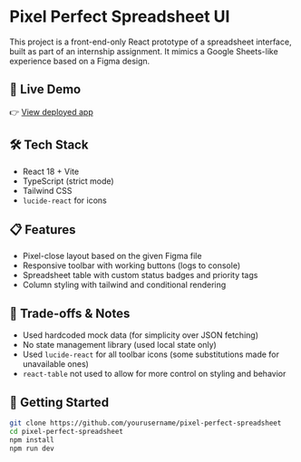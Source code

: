 # Pixel Perfect Spreadsheet UI

This project is a front-end-only React prototype of a spreadsheet interface, built as part of an internship assignment. It mimics a Google Sheets-like experience based on a Figma design.

## 🚀 Live Demo
👉 [View deployed app](https://your-vercel-link.vercel.app)

## 🛠️ Tech Stack
- React 18 + Vite
- TypeScript (strict mode)
- Tailwind CSS
- `lucide-react` for icons

## 📋 Features
- Pixel-close layout based on the given Figma file
- Responsive toolbar with working buttons (logs to console)
- Spreadsheet table with custom status badges and priority tags
- Column styling with tailwind and conditional rendering

## 🧠 Trade-offs & Notes
- Used hardcoded mock data (for simplicity over JSON fetching)
- No state management library (used local state only)
- Used `lucide-react` for all toolbar icons (some substitutions made for unavailable ones)
- `react-table` not used to allow for more control on styling and behavior

## 🔧 Getting Started

```bash
git clone https://github.com/yourusername/pixel-perfect-spreadsheet
cd pixel-perfect-spreadsheet
npm install
npm run dev
